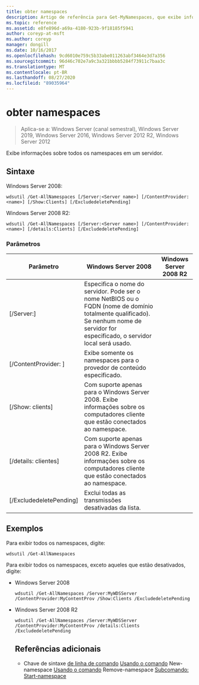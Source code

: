 ```yaml
---
title: obter namespaces
description: Artigo de referência para Get-MyNamespaces, que exibe informações sobre todos os namespaces em um servidor.
ms.topic: reference
ms.assetid: e8fe896d-a69a-4180-923b-9f18185f5941
author: coreyp-at-msft
ms.author: coreyp
manager: dongill
ms.date: 10/16/2017
ms.openlocfilehash: 9cd6010e759c5b33abe011263abf3464e3d7a356
ms.sourcegitcommit: 96d46c702e7a9c3a321bbbb5284f73911c7baa3c
ms.translationtype: MT
ms.contentlocale: pt-BR
ms.lasthandoff: 08/27/2020
ms.locfileid: "89035964"
---
```

# <a name="get-allnamespaces"></a>obter namespaces

> Aplica-se a: Windows Server (canal semestral), Windows Server 2019, Windows Server 2016, Windows Server 2012 R2, Windows Server 2012

Exibe informações sobre todos os namespaces em um servidor.

## <a name="syntax"></a>Sintaxe
Windows Server 2008:
```
wdsutil /Get-AllNamespaces [/Server:<Server name>] [/ContentProvider:<name>] [/Show:Clients] [/ExcludedeletePending]
```
Windows Server 2008 R2:
```
wdsutil /Get-AllNamespaces [/Server:<Server name>] [/ContentProvider:<name>] [/details:Clients] [/ExcludedeletePending]
```
### <a name="parameters"></a>Parâmetros

|         Parâmetro         |                                                                               Windows Server 2008                                                                               | Windows Server 2008 R2 |
|---------------------------|---------------------------------------------------------------------------------------------------------------------------------------------------------------------------------|------------------------|
|  [/Server:<Server name>]  | Especifica o nome do servidor. Pode ser o nome NetBIOS ou o FQDN (nome de domínio totalmente qualificado). Se nenhum nome de servidor for especificado, o servidor local será usado. |                        |
| [/ContentProvider: <name> ] |                                                        Exibe somente os namespaces para o provedor de conteúdo especificado.                                                         |                        |
|      [/Show: clients]      |                            Com suporte apenas para o Windows Server 2008. Exibe informações sobre os computadores cliente que estão conectados ao namespace.                             |                        |
|    [/details: clientes]     |                           Com suporte apenas para o Windows Server 2008 R2. Exibe informações sobre os computadores cliente que estão conectados ao namespace.                           |                        |
|  [/ExcludedeletePending]  |                                                              Exclui todas as transmissões desativadas da lista.                                                              |                        |

## <a name="examples"></a>Exemplos
Para exibir todos os namespaces, digite:
```
wdsutil /Get-AllNamespaces
```
Para exibir todos os namespaces, exceto aqueles que estão desativados, digite:
- Windows Server 2008
  ```
  wdsutil /Get-AllNamespaces /Server:MyWDSServer /ContentProvider:MyContentProv /Show:Clients /ExcludedeletePending
  ```
- Windows Server 2008 R2
  ```
  wdsutil /Get-AllNamespaces /Server:MyWDSServer /ContentProvider:MyContentProv /details:Clients /ExcludedeletePending
  ```
  ## <a name="additional-references"></a>Referências adicionais
  - Chave de sintaxe [de linha de comando](command-line-syntax-key.md) 
   [Usando o comando](using-the-new-namespace-command.md) 
   New-namespace [Usando o comando](using-the-remove-namespace-command.md) 
   Remove-namespace [Subcomando: Start-namespace](subcommand-start-namespace.md)
